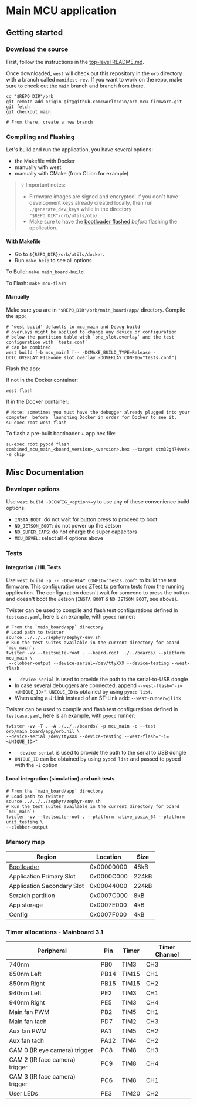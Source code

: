 # Main MCU application

## Getting started

### Download the source

First, follow the instructions in the [top-level README.md](../../README.md).

Once downloaded, `west` will check out this repository in the `orb` directory with a branch called `manifest-rev`. If
you
want to work on the repo, make sure to check out the `main` branch and branch from there.

```shell
cd "$REPO_DIR"/orb
git remote add origin git@github.com:worldcoin/orb-mcu-firmware.git
git fetch
git checkout main

# From there, create a new branch
```

### Compiling and Flashing

Let's build and run the application, you have several options:

- the Makefile with Docker
- manually with west
- manually with CMake (from CLion for example)

> 💡 Important notes:
>
> - Firmware images are signed and encrypted. If you don't have development keys already created locally, then run
>   `./generate_dev_keys` while in the directory `"$REPO_DIR"/orb/utils/ota/`.
> - Make sure to have the [bootloader flashed](../../bootloader_main/README.md) _before_ flashing the application.

#### With Makefile

- Go to `${REPO_DIR}/orb/utils/docker`.
- Run `make help` to see all options

To Build: `make main_board-build`

To Flash: `make mcu-flash`

#### Manually

Make sure you are in `"$REPO_DIR"/orb/main_board/app/` directory. Compile the app:

```shell
# 'west build' defaults to mcu_main and Debug build
# overlays might be applied to change any device or configuration
# below the partition table with `one_slot.overlay` and the test configuration with `tests.conf`
# can be combined
west build [-b mcu_main] [-- -DCMAKE_BUILD_TYPE=Release -DDTC_OVERLAY_FILE=one_slot.overlay -DOVERLAY_CONFIG="tests.conf"]
```

Flash the app:

If not in the Docker container:

```shell
west flash
```

If in the Docker container:

```shell
# Note: sometimes you must have the debugger already plugged into your computer _before_ launching Docker in order for Docker to see it.
su-exec root west flash
```

To flash a pre-built bootloader + app hex file:

```
su-exec root pyocd flash combined_mcu_main_<board_version>_<version>.hex --target stm32g474vetx -e chip
```

## Misc Documentation

### Developer options

Use `west build -DCONFIG_<option>=y` to use any of these convenience build options:

- `INSTA_BOOT`: do not wait for button press to proceed to boot
- `NO_JETSON_BOOT`: do not power up the Jetson
- `NO_SUPER_CAPS`: do not charge the super capacitors
- `MCU_DEVEL`: select all 4 options above

### Tests

#### Integration / HIL Tests

Use `west build -p -- -DOVERLAY_CONFIG="tests.conf"` to build the test firmware. This configuration uses
ZTest to perform tests from the running application. The configuration doesn't wait for someone to press the button
and doesn't boot the Jetson (`INSTA_BOOT` & `NO_JETSON_BOOT`, see above).

Twister can be used to compile and flash test configurations defined in `testcase.yaml`, here is an example,
with `pyocd` runner:

```shell
# From the `main_board/app` directory
# Load path to twister
source ../../../zephyr/zephyr-env.sh
# Run the test suites available in the current directory for board `mcu_main`:
twister -vv --testsuite-root . --board-root ../../boards/ --platform mcu_main \
 --clobber-output --device-serial=/dev/ttyXXX --device-testing --west-flash
```

- `--device-serial` is used to provide the path to the serial-to-USB dongle
- In case several debuggers are connected, append `--west-flash="-i=<UNIQUE_ID>"`. `UNIQUE_ID` is obtained
  by using `pyocd list`.
- When using a J-Link instead of an ST-Link add: `--west-runner=jlink`

Twister can be used to compile and flash test configurations defined in `testcase.yaml`, here is an example,
with `pyocd` runner:

```shell
twister -vv -T . -A ./../../boards/ -p mcu_main -c --test orb/main_board/app/orb.hil \
--device-serial /dev/ttyXXX --device-testing --west-flash="-i=<UNIQUE_ID>"
```

- `--device-serial` is used to provide the path to the serial to USB dongle
- `UNIQUE_ID` can be obtained by using `pyocd list` and passed to pyocd with the `-i` option

#### Local integration (simulation) and unit tests

```shell
# From the `main_board/app` directory
# Load path to twister
source ../../../zephyr/zephyr-env.sh
# Run the test suites available in the current directory for board `mcu_main`:
twister -vv --testsuite-root . --platform native_posix_64 --platform unit_testing \
--clobber-output
```

### Memory map

| Region                              | Location   | Size  |
| ----------------------------------- | ---------- | ----- |
| [Bootloader](../../bootloader_main) | 0x00000000 | 48kB  |
| Application Primary Slot            | 0x0000C000 | 224kB |
| Application Secondary Slot          | 0x00044000 | 224kB |
| Scratch partition                   | 0x0007C000 | 8kB   |
| App storage                         | 0x0007E000 | 4kB   |
| Config                              | 0x0007F000 | 4kB   |

### Timer allocations - Mainboard 3.1

| Peripheral                     | Pin  | Timer | Timer Channel |
| ------------------------------ | ---- | ----- | ------------- |
| 740nm                          | PB0  | TIM3  | CH3           |
| 850nm Left                     | PB14 | TIM15 | CH1           |
| 850nm Right                    | PB15 | TIM15 | CH2           |
| 940nm Left                     | PE2  | TIM3  | CH1           |
| 940nm Right                    | PE5  | TIM3  | CH4           |
| Main fan PWM                   | PB2  | TIM5  | CH1           |
| Main fan tach                  | PD7  | TIM2  | CH3           |
| Aux fan PWM                    | PA1  | TIM5  | CH2           |
| Aux fan tach                   | PA12 | TIM4  | CH2           |
| CAM 0 (IR eye camera) trigger  | PC8  | TIM8  | CH3           |
| CAM 2 (IR face camera) trigger | PC9  | TIM8  | CH4           |
| CAM 3 (IR face camera) trigger | PC6  | TIM8  | CH1           |
| User LEDs                      | PE3  | TIM20 | CH2           |
